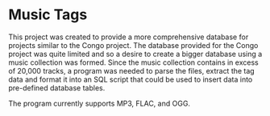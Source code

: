# Music Tags
This project was created to provide a more comprehensive database for projects similar to the Congo project. The database provided for the Congo project was quite limited and so a desire to create a bigger database using a music collection was formed. Since the music collection contains in excess of 20,000 tracks, a program was needed to parse the files, extract the tag data and format it into an SQL script that could be used to insert data into pre-defined database tables.

The program currently supports MP3, FLAC, and OGG.

